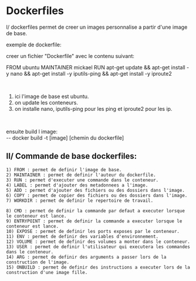## <h1>Dockerfiles</h1>

I/ dockerfiles permet de creer un images personnalise a partir d'une image de base.

exemple de dockerfile:

creer un fichier "Dockerfile" avec le contenu suivant: <br>

 FROM ubuntu
 MAINTAINER mickael
 RUN apt-get update && apt-get install -y nano && apt-get install -y iputils-ping && apt-get install -y iproute2

<br>

1) ici l'image de base est ubuntu. 
2) on update les conteneurs.
3) on installe nano, iputils-ping pour les ping et iproute2 pour les ip.

<br>

ensuite build l image:
<br>
 -- docker build -t [image] [chemin du dockerfile] 
 
## II/ Commande de base dockerfiles:

    1) FROM : permet de definir l'image de base.
    2) MAINTAINER : permet de definir l'auteur du dockerfile.
    3) RUN : permet d'executer une commande dans le conteneur.
    4) LABEL : permet d'ajouter des metadonnees a l'image.
    5) ADD : permet d'ajouter des fichiers ou des dossiers dans l'image.
    6) COPY : permet de copier des fichiers ou des dossiers dans l'image.
    7) WORKDIR : permet de definir le repertoire de travail.

    8) CMD : permet de definir la commande par defaut a executer lorsque le conteneur est lance.
    9) ENTRYPOINT : permet de definir la commande a executer lorsque le conteneur est lance.
    10) EXPOSE : permet de definir les ports exposes par le conteneur.
    11) ENV : permet de definir des variables d'environnement.
    12) VOLUME : permet de definir des volumes a monter dans le conteneur.      
    13) USER : permet de definir l'utilisateur qui executera les commandes dans le conteneur.
    14) ARG : permet de definir des arguments a passer lors de la construction de l'image.
    15) ONBUILD : permet de definir des instructions a executer lors de la construction d'une image fille.